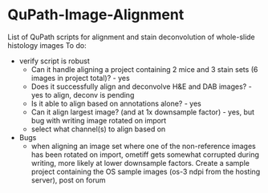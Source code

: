 # QuPath-Image-Alignment
List of QuPath scripts for alignment and stain deconvolution of whole-slide histology images
To do:
- verify script is robust
  - Can it handle aligning a project containing 2 mice and 3 stain sets (6 images in project total)? - yes
  - Does it successfully align and deconvolve H&E and DAB images? - yes to align, deconv is pending
  - Is it able to align based on annotations alone? - yes
  - Can it align largest image? (and at 1x downsample factor) - yes, but bug with writing image rotated on import
  - select what channel(s) to align based on
- Bugs
  - when aligning an image set where one of the non-reference images has been rotated on import, ometiff gets somewhat corrupted during writing, more likely at lower downsample factors. Create a sample project containing the OS sample images (os-3 ndpi from the hosting server), post on forum
